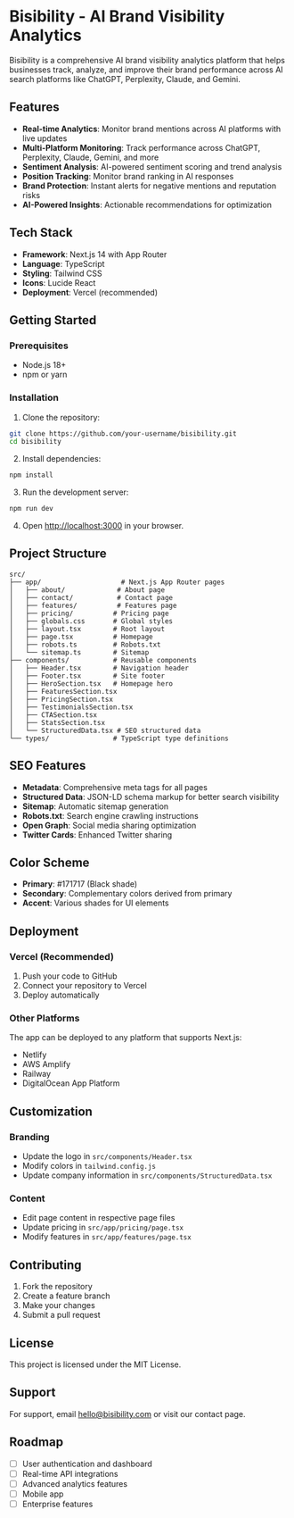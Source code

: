 # Bisibility - AI Brand Visibility Analytics

Bisibility is a comprehensive AI brand visibility analytics platform that helps businesses track, analyze, and improve their brand performance across AI search platforms like ChatGPT, Perplexity, Claude, and Gemini.

## Features

- **Real-time Analytics**: Monitor brand mentions across AI platforms with live updates
- **Multi-Platform Monitoring**: Track performance across ChatGPT, Perplexity, Claude, Gemini, and more
- **Sentiment Analysis**: AI-powered sentiment scoring and trend analysis
- **Position Tracking**: Monitor brand ranking in AI responses
- **Brand Protection**: Instant alerts for negative mentions and reputation risks
- **AI-Powered Insights**: Actionable recommendations for optimization

## Tech Stack

- **Framework**: Next.js 14 with App Router
- **Language**: TypeScript
- **Styling**: Tailwind CSS
- **Icons**: Lucide React
- **Deployment**: Vercel (recommended)

## Getting Started

### Prerequisites

- Node.js 18+ 
- npm or yarn

### Installation

1. Clone the repository:
```bash
git clone https://github.com/your-username/bisibility.git
cd bisibility
```

2. Install dependencies:
```bash
npm install
```

3. Run the development server:
```bash
npm run dev
```

4. Open [http://localhost:3000](http://localhost:3000) in your browser.

## Project Structure

```
src/
├── app/                    # Next.js App Router pages
│   ├── about/             # About page
│   ├── contact/           # Contact page
│   ├── features/          # Features page
│   ├── pricing/          # Pricing page
│   ├── globals.css       # Global styles
│   ├── layout.tsx        # Root layout
│   ├── page.tsx          # Homepage
│   ├── robots.ts         # Robots.txt
│   └── sitemap.ts        # Sitemap
├── components/           # Reusable components
│   ├── Header.tsx        # Navigation header
│   ├── Footer.tsx        # Site footer
│   ├── HeroSection.tsx   # Homepage hero
│   ├── FeaturesSection.tsx
│   ├── PricingSection.tsx
│   ├── TestimonialsSection.tsx
│   ├── CTASection.tsx
│   ├── StatsSection.tsx
│   └── StructuredData.tsx # SEO structured data
└── types/                # TypeScript type definitions
```

## SEO Features

- **Metadata**: Comprehensive meta tags for all pages
- **Structured Data**: JSON-LD schema markup for better search visibility
- **Sitemap**: Automatic sitemap generation
- **Robots.txt**: Search engine crawling instructions
- **Open Graph**: Social media sharing optimization
- **Twitter Cards**: Enhanced Twitter sharing

## Color Scheme

- **Primary**: #171717 (Black shade)
- **Secondary**: Complementary colors derived from primary
- **Accent**: Various shades for UI elements

## Deployment

### Vercel (Recommended)

1. Push your code to GitHub
2. Connect your repository to Vercel
3. Deploy automatically

### Other Platforms

The app can be deployed to any platform that supports Next.js:
- Netlify
- AWS Amplify
- Railway
- DigitalOcean App Platform

## Customization

### Branding
- Update the logo in `src/components/Header.tsx`
- Modify colors in `tailwind.config.js`
- Update company information in `src/components/StructuredData.tsx`

### Content
- Edit page content in respective page files
- Update pricing in `src/app/pricing/page.tsx`
- Modify features in `src/app/features/page.tsx`

## Contributing

1. Fork the repository
2. Create a feature branch
3. Make your changes
4. Submit a pull request

## License

This project is licensed under the MIT License.

## Support

For support, email hello@bisibility.com or visit our contact page.

## Roadmap

- [ ] User authentication and dashboard
- [ ] Real-time API integrations
- [ ] Advanced analytics features
- [ ] Mobile app
- [ ] Enterprise features